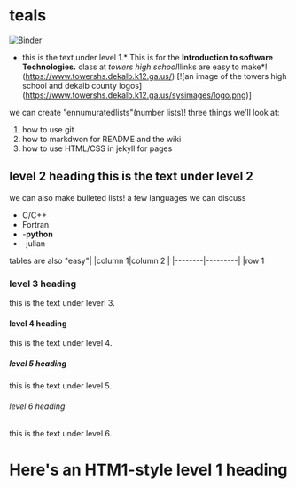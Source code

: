 # teals
[![Binder](https://mybinder.org/badge_logo.svg)](https://mybinder.org/v2/gh/Bartolon1/teals/HEAD)

* this is the text under level 1.* This is for the **Introduction to software Technologies.**  class at *towers high school*!links are easy to make*!(https://www.towershs.dekalb.k12.ga.us/)
[![an image of the towers high school and dekalb county logos]   (https://www.towershs.dekalb.k12.ga.us/sysimages/logo.png)]

we can create "ennumuratedlists"(number lists)! three things we'll look at:
1. how to use git
2. how to markdwon for README and the wiki
3. how to use HTML/CSS in jekyll for pages
## level 2 heading this is the text under level 2 
we can also make bulleted lists! a few languages we can discuss
- C/C++
- Fortran
- -**python**
- -julian

tables are also "easy"|
|column 1|column 2 | 
|--------|---------|
|row 1
### level 3 heading

this is the text under leverl 3.

#### level 4 heading

this is the text under level 4.

##### level 5 heading 

this is the text under level 5.

###### level 6 heading 

this is the text under level 6.

<H1> Here's an HTM1-style level 1 heading </H1























